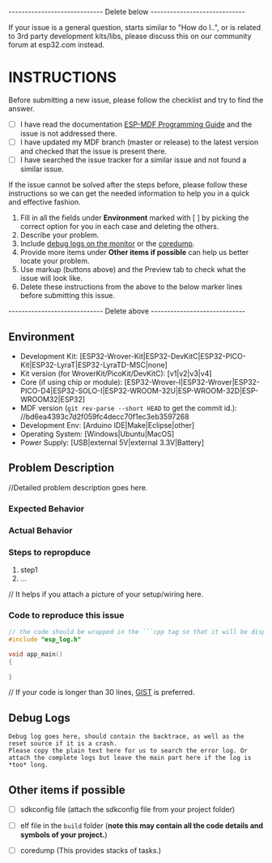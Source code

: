 ----------------------------- Delete below -----------------------------

If your issue is a general question, starts similar to "How do I..", or is related to 3rd party development kits/libs, please discuss this on our community forum at esp32.com instead.

INSTRUCTIONS
============

Before submitting a new issue, please follow the checklist and try to find the answer.

- [ ] I have read the documentation [ESP-MDF Programming Guide](https://docs.espressif.com/projects/esp-mdf/en/latest/) and the issue is not addressed there.
- [ ] I have updated my MDF branch (master or release) to the latest version and checked that the issue is present there.
- [ ] I have searched the issue tracker for a similar issue and not found a similar issue.

If the issue cannot be solved after the steps before, please follow these instructions so we can get the needed information to help you in a quick and effective fashion.

1. Fill in all the fields under **Environment** marked with [ ] by picking the correct option for you in each case and deleting the others.
2. Describe your problem.
3. Include [debug logs on the monitor](https://docs.espressif.com/projects/esp-mdf/en/latest/get-started/mdf-monitor.html#automatically-decoding-addresses) or the [coredump](https://docs.espressif.com/projects/esp-mdf/en/latest/api-guides/core_dump.html).
4. Provide more items under **Other items if possible** can help us better locate your problem.
5. Use markup (buttons above) and the Preview tab to check what the issue will look like.
6. Delete these instructions from the above to the below marker lines before submitting this issue.

----------------------------- Delete above -----------------------------

## Environment

- Development Kit:      [ESP32-Wrover-Kit|ESP32-DevKitC|ESP32-PICO-Kit|ESP32-LyraT|ESP32-LyraTD-MSC|none]
- Kit version (for WroverKit/PicoKit/DevKitC): [v1|v2|v3|v4]
- Core (if using chip or module): [ESP32-Wrover-I|ESP32-Wrover|ESP32-PICO-D4|ESP32-SOLO-I|ESP32-WROOM-32U|ESP-WROOM-32D|ESP-WROOM32|ESP32]
- MDF version (``git rev-parse --short HEAD`` to get the commit id.): 
    //bd6ea4393c7d2f059fc4decc70f1ec3eb3597268
- Development Env:		[Arduino IDE|Make|Eclipse|other]
- Operating System:		[Windows|Ubuntu|MacOS]
- Power Supply:         [USB|external 5V|external 3.3V|Battery]

## Problem Description

//Detailed problem description goes here.

### Expected Behavior

### Actual Behavior

### Steps to repropduce

1. step1
2. ...

// It helps if you attach a picture of your setup/wiring here.


### Code to reproduce this issue

```cpp
// the code should be wrapped in the ```cpp tag so that it will be displayed better.
#include "esp_log.h"

void app_main()
{
    
}

```
// If your code is longer than 30 lines, [GIST](https://gist.github.com) is preferred.

## Debug Logs

```
Debug log goes here, should contain the backtrace, as well as the reset source if it is a crash.
Please copy the plain text here for us to search the error log. Or attach the complete logs but leave the main part here if the log is *too* long.
```

## Other items if possible

- [ ] sdkconfig file (attach the sdkconfig file from your project folder)
- [ ] elf file in the ``build`` folder (**note this may contain all the code details and symbols of your project.**)
- [ ] coredump (This provides stacks of tasks.) 

